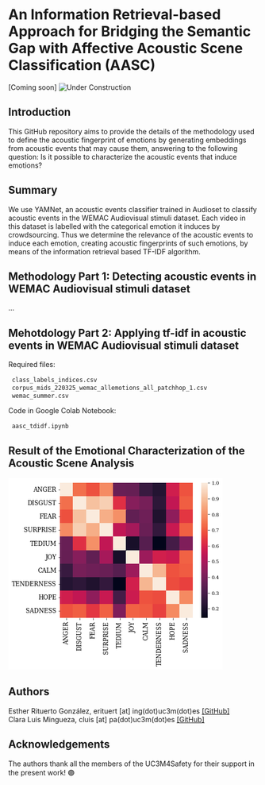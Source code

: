 # An Information Retrieval-based Approach for Bridging the Semantic Gap with Affective Acoustic Scene Classification (AASC)

[Coming soon]
![Under Construction](https://freerangestock.com/sample/112995/website-under-construction.jpg)

## Introduction
This GitHub repository aims to provide the details of the methodology used to define the acoustic fingerprint of emotions by generating embeddings from acoustic
events that may cause them, answering to the following question: Is it possible to characterize the acoustic events that induce emotions? 

## Summary
We use YAMNet, an acoustic events classifier trained in Audioset to classify acoustic events in the WEMAC Audiovisual stimuli dataset. Each video in this dataset is labelled with the categorical emotion it induces by crowdsourcing. Thus we determine the relevance of the acoustic events to induce each emotion, creating acoustic fingerprints of such emotions, by means of the information retrieval based
TF-IDF algorithm. 

## Methodology Part 1: Detecting acoustic events in WEMAC Audiovisual stimuli dataset

...

## Mehotdology Part 2: Applying tf-idf in acoustic events in WEMAC Audiovisual stimuli dataset

Required files: 
```
 class_labels_indices.csv
 corpus_mids_220325_wemac_allemotions_all_patchhop_1.csv
 wemac_summer.csv 
```

Code in Google Colab Notebook:
```
 aasc_tdidf.ipynb
```
## Result of the Emotional Characterization of the Acoustic Scene Analysis
![Heatmap of emotion embeddings](https://github.com/erituert/acoustic_information_retrieval/blob/main/imgs/heatmap_emotions.png)

## Authors
Esther Rituerto González, erituert [at] ing(dot)uc3m(dot)es <a href="https://github.com/erituert/">[GitHub]</a> <br />
Clara Luis Mingueza, cluis [at] pa(dot)uc3m(dot)es <a href="https://github.com/clm-empatia">[GitHub]</a> <br />

## Acknowledgements 
The authors thank all the members of the UC3M4Safety for their support in the present work! 🟣
